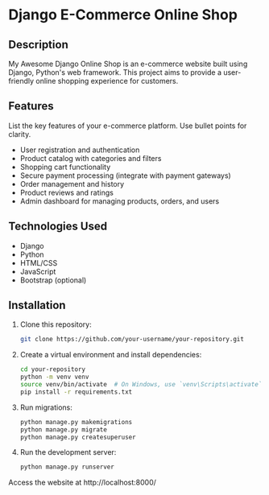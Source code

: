 # Django E-Commerce Online Shop

## Description

My Awesome Django Online Shop is an e-commerce website built using Django, Python's web framework. This project aims to provide a user-friendly online shopping experience for customers.


## Features

List the key features of your e-commerce platform. Use bullet points for clarity.

- User registration and authentication
- Product catalog with categories and filters
- Shopping cart functionality
- Secure payment processing (integrate with payment gateways)
- Order management and history
- Product reviews and ratings
- Admin dashboard for managing products, orders, and users

## Technologies Used

- Django
- Python
- HTML/CSS
- JavaScript
- Bootstrap (optional)

## Installation

1. Clone this repository:

   ```bash
   git clone https://github.com/your-username/your-repository.git
2. Create a virtual environment and install dependencies:
   ```bash
   cd your-repository
   python -m venv venv
   source venv/bin/activate  # On Windows, use `venv\Scripts\activate`
   pip install -r requirements.txt

3. Run migrations:
   ```bash
   python manage.py makemigrations
   python manage.py migrate
   python manage.py createsuperuser

4. Run the development server:
   ```bash
   python manage.py runserver
Access the website at http://localhost:8000/

